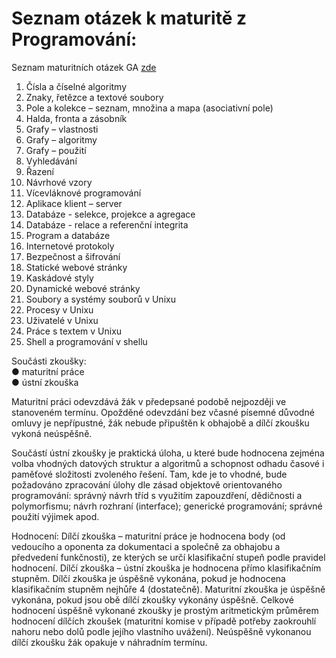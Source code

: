 # Seznam otázek k maturitě z Programování: 


Seznam maturitních otázek GA [zde](https://www.gyarab.cz/media/maturita/INF_E.pdf)

1. Čísla a číselné algoritmy
2. Znaky, řetězce a textové soubory
3. Pole a kolekce – seznam, množina a mapa (asociativní pole)
4. Halda, fronta a zásobník
5. Grafy – vlastnosti
6. Grafy – algoritmy
7. Grafy – použití
8. Vyhledávání
9. Řazení
10. Návrhové vzory
11. Vícevláknové programování
12. Aplikace klient – server
13. Databáze - selekce, projekce a agregace
14. Databáze - relace a referenční integrita
15. Program a databáze
16. Internetové protokoly
17. Bezpečnost a šifrování
18. Statické webové stránky
19. Kaskádové styly
20. Dynamické webové stránky
21. Soubory a systémy souborů v Unixu
22. Procesy v Unixu
23. Uživatelé v Unixu
24. Práce s textem v Unixu
25. Shell a programování v shellu

Součásti zkoušky:  
● maturitní práce  
● ústní zkouška  

Maturitní práci odevzdává žák v předepsané podobě nejpozději ve stanoveném termínu. Opožděné odevzdání bez
včasné písemné důvodné omluvy je nepřípustné, žák nebude připuštěn k obhajobě a dílčí zkoušku vykoná
neúspěšně.  

Součástí ústní zkoušky je praktická úloha, u které bude hodnocena zejména volba vhodných datových struktur
a algoritmů a schopnost odhadu časové i paměťové složitosti zvoleného řešení. Tam, kde je to vhodné, bude
požadováno zpracování úlohy dle zásad objektově orientovaného programování: správný návrh tříd s využitím
zapouzdření, dědičnosti a polymorfismu; návrh rozhraní (interface); generické programování; správné použití výjimek
apod.  

Hodnocení: Dílčí zkouška – maturitní práce je hodnocena body (od vedoucího a oponenta za dokumentaci
a společně za obhajobu a předvedení funkčnosti), ze kterých se určí klasifikační stupeň podle pravidel hodnocení.
Dílčí zkouška – ústní zkouška je hodnocena přímo klasifikačním stupněm. Dílčí zkouška je úspěšně vykonána, pokud
je hodnocena klasifikačním stupněm nejhůře 4 (dostatečně). Maturitní zkouška je úspěšně vykonána, pokud jsou
obě dílčí zkoušky vykonány úspěšně. Celkové hodnocení úspěšně vykonané zkoušky je prostým aritmetickým
průměrem hodnocení dílčích zkoušek (maturitní komise v případě potřeby zaokrouhlí nahoru nebo dolů podle jejího
vlastního uvážení). Neúspěšně vykonanou dílčí zkoušku žák opakuje v náhradním termínu.